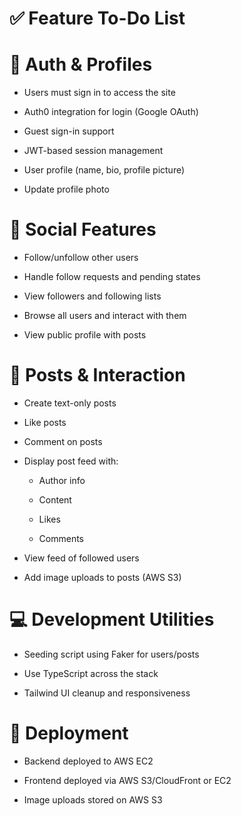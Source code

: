 # ✅ Feature To-Do List

# 🔐 Auth & Profiles

-   Users must sign in to access the site

-   Auth0 integration for login (Google OAuth)

-   Guest sign-in support

-   JWT-based session management

-   User profile (name, bio, profile picture)

-   Update profile photo

# 👥 Social Features

-   Follow/unfollow other users

-   Handle follow requests and pending states

-   View followers and following lists

-   Browse all users and interact with them

-   View public profile with posts

# 📝 Posts & Interaction

-   Create text-only posts

-   Like posts

-   Comment on posts

-   Display post feed with:

    -   Author info

    -   Content

    -   Likes

    -   Comments

-   View feed of followed users

-   Add image uploads to posts (AWS S3)

# 💻 Development Utilities

-   Seeding script using Faker for users/posts

-   Use TypeScript across the stack

-   Tailwind UI cleanup and responsiveness

# 🚀 Deployment

-   Backend deployed to AWS EC2

-   Frontend deployed via AWS S3/CloudFront or EC2

-   Image uploads stored on AWS S3
